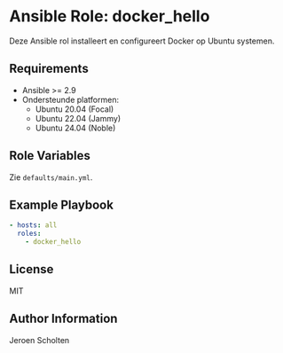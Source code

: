 # Ansible Role: docker_hello

Deze Ansible rol installeert en configureert Docker op Ubuntu systemen.

## Requirements

- Ansible >= 2.9
- Ondersteunde platformen:
  - Ubuntu 20.04 (Focal)
  - Ubuntu 22.04 (Jammy)
  - Ubuntu 24.04 (Noble)

## Role Variables

Zie `defaults/main.yml`.

## Example Playbook

```yaml
- hosts: all
  roles:
    - docker_hello
```

## License

MIT

## Author Information

Jeroen Scholten
